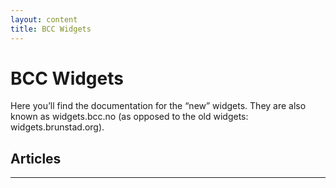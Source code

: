 ```yaml
---
layout: content
title: BCC Widgets
---
```


# BCC Widgets

Here you’ll find the documentation for the “new” widgets. They are also known as widgets.bcc.no (as opposed to the old widgets: widgets.brunstad.org).


## Articles

---